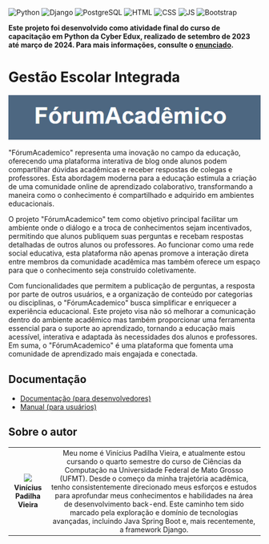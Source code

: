 <!-- Adicione Badges das tecnologias que você usou aqui -->
<!-- Você pode encontrar badges aqui: https://github.com/Ileriayo/markdown-badges?tab=readme-ov-file#markdown-badges -->
![Python](https://img.shields.io/badge/python-3670A0?style=for-the-badge&logo=python&logoColor=ffdd54)
![Django](https://img.shields.io/badge/django-%23092E20.svg?style=for-the-badge&logo=django&logoColor=white)
![PostgreSQL](https://img.shields.io/badge/postgresql-4169e1?style=for-the-badge&logo=postgresql&logoColor=white)
![HTML](https://img.shields.io/badge/HTML5-E34F26?style=for-the-badge&logo=html5&logoColor=white)
![CSS](https://img.shields.io/badge/CSS-239120?&style=for-the-badge&logo=css3&logoColor=white)
![JS](https://img.shields.io/badge/JavaScript-323330?style=for-the-badge&logo=javascript&logoColor=F7DF1E)
![Bootstrap](https://img.shields.io/badge/Bootstrap-563D7C?style=for-the-badge&logo=bootstrap&logoColor=white)


**Este projeto foi desenvolvido como atividade final do curso de capacitação em Python da Cyber Edux, realizado de setembro de 2023 até março de 2024. Para mais informações, consulte o [enunciado](ENUNCIADO.md).**

# Gestão Escolar Integrada

<!-- Substitua a seguinte imagem por uma logo do seu projeto -->
<img src="ForumAcadêmico.png" width="1000px">

<!-- Substitua o seguinte parágrafo por um resumo do seu projeto: -->
"FórumAcademico" representa uma inovação no campo da educação, oferecendo uma plataforma interativa de blog onde alunos podem compartilhar dúvidas acadêmicas e receber respostas de colegas e professores. Esta abordagem moderna para a educação estimula a criação de uma comunidade online de aprendizado colaborativo, transformando a maneira como o conhecimento é compartilhado e adquirido em ambientes educacionais.

O projeto "FórumAcademico" tem como objetivo principal facilitar um ambiente onde o diálogo e a troca de conhecimentos sejam incentivados, permitindo que alunos publiquem suas perguntas e recebam respostas detalhadas de outros alunos ou professores. Ao funcionar como uma rede social educativa, esta plataforma não apenas promove a interação direta entre membros da comunidade acadêmica mas também oferece um espaço para que o conhecimento seja construído coletivamente.

Com funcionalidades que permitem a publicação de perguntas, a resposta por parte de outros usuários, e a organização de conteúdo por categorias ou disciplinas, o "FórumAcademico" busca simplificar e enriquecer a experiência educacional. Este projeto visa não só melhorar a comunicação dentro do ambiente acadêmico mas também proporcionar uma ferramenta essencial para o suporte ao aprendizado, tornando a educação mais acessível, interativa e adaptada às necessidades dos alunos e professores. Em suma, o "FórumAcademico" é uma plataforma que fomenta uma comunidade de aprendizado mais engajada e conectada.

## Documentação

* [Documentação (para desenvolvedores)](DOCUMENTACAO.md)
* [Manual (para usuários)](MANUAL.md)

## Sobre o autor

<!-- Coloque seu nome, uma foto sua e uma pequena bio sobre você na seguinte tabela: -->
|  |  |
|:-------------:|:------------------------------------------------------------:|
|  <img src="img/profilepic.jpeg" width="150px"></br> **Vinícius Padilha Vieira** | Meu nome é Vinícius Padilha Vieira, e atualmente estou cursando o quarto semestre do curso de Ciências da Computação na Universidade Federal de Mato Grosso (UFMT). Desde o começo da minha trajetória acadêmica, tenho consistentemente direcionado meus esforços e estudos para aprofundar meus conhecimentos e habilidades na área de desenvolvimento back-end. Este caminho tem sido marcado pela exploração e domínio de tecnologias avançadas, incluindo Java Spring Boot e, mais recentemente, a framework Django.
